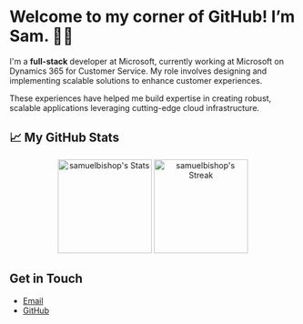 # Welcome to my corner of GitHub! I’m Sam. 👨‍💻

<div class="github-introduction">

I'm a **full-stack** developer at Microsoft, currently working at Microsoft on Dynamics 365 for Customer Service. My role involves designing and implementing scalable solutions to enhance customer experiences.

These experiences have helped me build expertise in creating robust, scalable applications leveraging cutting-edge cloud infrastructure.
</div>

## 📈 My GitHub Stats

<div class="badges-githubstats">
  <p align="center">
    <img src="https://github-readme-stats.vercel.app/api?username=samuelbishop&theme=tokyonight&show_icons=true&hide_border=true&count_private=true" alt="samuelbishop's Stats" height="165">
    <img src="https://github-readme-streak-stats.herokuapp.com/?user=samuelbishop&theme=tokyonight&hide_border=true" alt="samuelbishop's Streak" height="165">
  </p>
</div>

## Get in Touch
- [Email](samueljacobbg@gmail.com)
- [GitHub](https://github.com/SamuelBishop)
